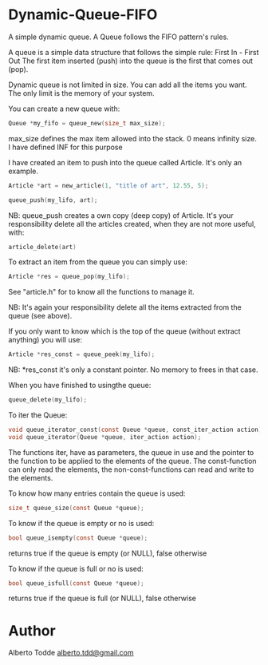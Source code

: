 # Dynamic-Queue-FIFO

A simple dynamic queue. A Queue follows the FIFO pattern's rules.

A queue is a simple data structure that follows the simple rule: First In - First Out
The first item inserted (push) into the queue is the first that comes out (pop).

Dynamic queue is not limited in size. You can add all the items you want. The only limit is the memory of your system.

You can create a new queue with:
```C
Queue *my_fifo = queue_new(size_t max_size);
```

max_size defines the max item allowed into the stack. 0 means infinity size. I have defined INF for this purpose

I have created an item to push into the queue called Article. It's only an example.
```C
Article *art = new_article(1, "title of art", 12.55, 5);

queue_push(my_lifo, art);
```
NB: queue_push creates a own copy (deep copy) of Article. It's your responsibility delete all the articles created,
when they are not more useful, with:
```C
article_delete(art)
```

To extract an item from the queue you can simply use:
```C
Article *res = queue_pop(my_lifo);
```
See "article.h" for to know all the functions to manage it.

NB: It's again your responsibility delete all the items extracted from the queue (see above).

If you only want to know which is the top of the queue (without extract anything) you will use:
```C
Article *res_const = queue_peek(my_lifo);
```

NB: *res_const it's only a constant pointer. No memory to frees in that case.

When you have finished to usingthe queue:
```C
queue_delete(my_lifo);
````

To iter the Queue:
```C
void queue_iterator_const(const Queue *queue, const_iter_action action);
void queue_iterator(Queue *queue, iter_action action);
```
The functions iter, have as parameters, the queue in use and the pointer to the function to be applied to the elements of the queue. 
The const-function can only read the elements, the non-const-functions can read and write to the elements.


To know how many entries contain the queue is used:
```C
size_t queue_size(const Queue *queue);
```

To know if the queue is empty or no is used:
```C
bool queue_isempty(const Queue *queue);
```
returns true if the queue is empty (or NULL), false otherwise

To know if the queue is full or no is used:
```C
bool queue_isfull(const Queue *queue);
```
returns true if the queue is full (or NULL), false otherwise


Author
======

Alberto Todde <alberto.tdd@gmail.com>
